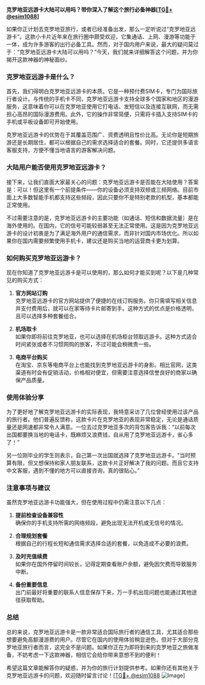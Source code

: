 **克罗地亚远游卡大陆可以用吗？带你深入了解这个旅行必备神器[[TG💪+ @esim1088](https://t.me/s/esim1088)]**

如果你正计划去克罗地亚旅行，或者已经准备出发，那么一定听说过“克罗地亚远游卡”。这款小卡片近年来在旅行圈中颇受欢迎，它集通话、上网、漫游等功能于一体，成为许多游客的出行必备工具。然而，对于国内用户来说，最大的疑问莫过于：“克罗地亚远游卡大陆可以用吗？”今天，我们就来详细解答这个问题，并为你揭开这款神器的神秘面纱。

### 克罗地亚远游卡是什么？

首先，我们得明白克罗地亚远游卡的本质。它是一种预付费SIM卡，专门为国际旅行者设计。与传统的手机卡不同，克罗地亚远游卡支持全球多个国家和地区的漫游服务，这意味着你可以在克罗地亚使用它打电话、发短信以及连接互联网，而无需担心高昂的国际漫游费用。此外，它的操作非常简便，只需将卡插入支持SIM卡的手机或平板设备即可开始使用。

克罗地亚远游卡的优势在于其覆盖范围广、资费透明且性价比高。无论你是短期旅游还是长期居住，都可以根据自己的需求选择适合的套餐。同时，它还提供多语言客服支持，方便不懂当地语言的游客解决问题。

### 大陆用户能否使用克罗地亚远游卡？

接下来，让我们直面大家最关心的问题：克罗地亚远游卡是否能在大陆使用？答案是：可以！但这里有一个前提条件——你的设备必须支持双频或三频网络。目前市面上大多数智能手机都支持这些频段，因此只要你不是特别老款的机型，基本都能正常使用。

不过需要注意的是，克罗地亚远游卡的主要功能（如通话、短信和数据流量）是在海外使用的。在国内，它的信号可能较弱甚至无法正常使用。这是因为克罗地亚远游卡的设计初衷是为了满足海外用户的通信需求，而非针对国内市场优化。所以如果你在国内需要频繁使用手机卡，建议还是购买当地的运营商卡更为划算。

### 如何购买克罗地亚远游卡？

现在你知道了克罗地亚远游卡是可以使用的，那么如何才能买到呢？以下是几种常见的购买方式：

1. **官方网站订购**  
   克罗地亚远游卡的官方网站提供了便捷的在线订购服务。你只需填写相关信息并支付费用后，就可以在家等待卡片邮寄到手。这种方式的优点是价格透明，且可以选择多种套餐组合。

2. **机场取卡**  
   如果你即将前往克罗地亚，也可以选择在机场柜台领取远游卡。这种方式适合时间紧张或者不习惯网购的旅客，不过可能会稍微贵一些。

3. **电商平台购买**  
   在淘宝、京东等电商平台上也能找到克罗地亚远游卡的身影。相比官网，这类渠道有时会有促销活动，价格相对便宜，但需要注意选择信誉良好的商家以确保产品质量。

### 使用体验分享

为了更好地了解克罗地亚远游卡的实际表现，我特意采访了几位曾经使用过该产品的旅行者。他们普遍反馈称，这款卡片在克罗地亚的表现非常稳定，无论是通话质量还是网速都非常令人满意。一位去过克罗地亚多次的背包客告诉我：“以前每次出国都要换当地的电话卡，既麻烦又浪费钱，自从用了克罗地亚远游卡，省心多了！”

另一位刚毕业的学生则表示，自己第一次出国就选择了克罗地亚远游卡。“当时预算有限，但又想保持和家人朋友联系，这款卡片正好解决了我的问题。而且它支持中文客服，遇到不懂的地方可以直接咨询，真的很贴心。”

### 注意事项与建议

虽然克罗地亚远游卡功能强大，但在使用过程中仍需注意以下几点：

1. **提前检查设备兼容性**  
   确保你的手机支持所需的网络频段，避免出现无法开机或无信号的情况。

2. **合理规划套餐**  
   根据自己的行程长短和通信需求选择合适的套餐，以免造成不必要的浪费。

3. **及时充值续费**  
   如果你在国外停留时间较长，记得定期查看账户余额，避免因欠费而导致服务中断。

4. **备份重要信息**  
   出门前最好将重要的联系人信息保存下来，万一手机出现问题也能通过其他途径获取帮助。

### 总结

总的来说，克罗地亚远游卡是一款非常适合国际旅行者的通信工具，尤其适合那些想要避免高额漫游费的用户。尽管它在国内的使用体验稍显逊色，但对于大部分克罗地亚旅行者而言，这完全不是问题。如果你正在为即将到来的克罗地亚之旅做准备，不妨考虑一下这款神器，相信它会给你带来意想不到的便利！

希望这篇文章能解答你的疑惑，并为你的旅行计划提供参考。如果你还有其他关于克罗地亚远游卡的问题，欢迎随时留言讨论！[[TG💪+ @esim1088](https://t.me/s/esim1088) ![Image](https://i.postimg.cc/4NQfJmqS/Snipaste-2025-05-13-00-14-12.png)]
